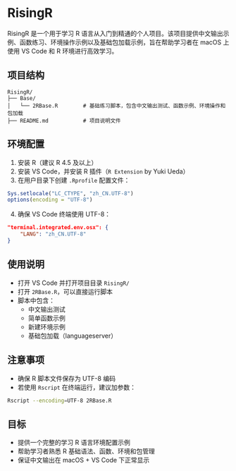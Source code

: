 # RisingR

RisingR 是一个用于学习 R 语言从入门到精通的个人项目。该项目提供中文输出示例、函数练习、环境操作示例以及基础包加载示例，旨在帮助学习者在 macOS 上使用 VS Code 和 R 环境进行高效学习。

## 项目结构

```
RisingR/
├── Base/
│   └── 2RBase.R        # 基础练习脚本，包含中文输出测试、函数示例、环境操作和包加载
├── README.md           # 项目说明文件
```

## 环境配置

1. 安装 R（建议 R 4.5 及以上）
2. 安装 VS Code，并安装 R 插件（`R Extension` by Yuki Ueda）
3. 在用户目录下创建 `.Rprofile` 配置文件：
```r
Sys.setlocale("LC_CTYPE", "zh_CN.UTF-8")
options(encoding = "UTF-8")
```
4. 确保 VS Code 终端使用 UTF-8：
```json
"terminal.integrated.env.osx": {
    "LANG": "zh_CN.UTF-8"
}
```

## 使用说明

- 打开 VS Code 并打开项目目录 `RisingR/`
- 打开 `2RBase.R`，可以直接运行脚本
- 脚本中包含：
  - 中文输出测试
  - 简单函数示例
  - 新建环境示例
  - 基础包加载（languageserver）

## 注意事项

- 确保 R 脚本文件保存为 UTF-8 编码
- 若使用 `Rscript` 在终端运行，建议加参数：
```bash
Rscript --encoding=UTF-8 2RBase.R
```

## 目标

- 提供一个完整的学习 R 语言环境配置示例
- 帮助学习者熟悉 R 基础语法、函数、环境和包管理
- 保证中文输出在 macOS + VS Code 下正常显示
